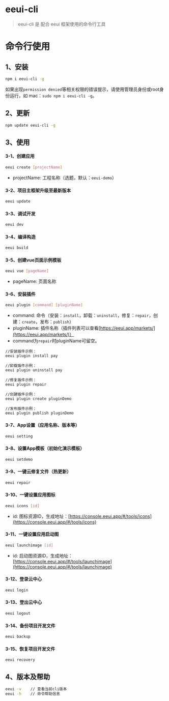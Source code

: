 # eeui-cli

> eeui-cli 是 配合 eeui 框架使用的命令行工具

# 命令行使用

## 1、安装

```bash
npm i eeui-cli -g
```

如果出现`permission denied`等相关权限的错误提示，请使用管理员身份或root身份运行，如 mac：`sudo npm i eeui-cli -g`。

## 2、更新

```bash
npm update eeui-cli -g
```

## 3、使用


#### 3-1、创建应用

```bash
eeui create [projectName]
```

- projectName: 工程名称（选题，默认：`eeui-demo`）

#### 3-2、项目主框架升级至最新版本

```bash
eeui update
```

#### 3-3、调试开发

```bash
eeui dev
```

#### 3-4、编译构造

```bash
eeui build
```

#### 3-5、创建vue页面示例模板

```bash
eeui vue [pageName]
```

- pageName: 页面名称

#### 3-6、安装插件

```bash
eeui plugin [command] [pluginName]
```

- command: 命令（安装：`install`，卸载：`uninstall`，修复：`repair`，创建：`create`，发布：`publish`）
- pluginName: 插件名称（插件列表可以查看[https://eeui.app/markets/](https://eeui.app/markets/)）
- command为`repair`时pluginName可留空。

```
//安装插件示例：
eeui plugin install pay

//卸载插件示例：
eeui plugin uninstall pay

//修复插件示例：
eeui plugin repair

//创建插件示例：
eeui plugin create pluginDemo

//发布插件示例：
eeui plugin publish pluginDemo
```

#### 3-7、App设置（应用名称、版本等）

```bash
eeui setting
```

#### 3-8、设置App模板（初始化演示模板）

```bash
eeui setdemo
```

#### 3-9、一键云修复文件（热更新）

```bash
eeui repair
```

#### 3-10、一键设置应用图标

```bash
eeui icons [id]
```

- id: 图标资源ID，生成地址：[https://console.eeui.app/#/tools/icons](https://console.eeui.app/#/tools/icons)

#### 3-11、一键设置应用启动图

```bash
eeui launchimage [id]
```

- id: 启动图资源ID，生成地址：[https://console.eeui.app/#/tools/launchimage](https://console.eeui.app/#/tools/launchimage)

#### 3-12、登录云中心

```bash
eeui login
```

#### 3-13、登出云中心

```bash
eeui logout
```

#### 3-14、备份项目开发文件

```bash
eeui backup
```

#### 3-15、恢复项目开发文件

```bash
eeui recovery
```

## 4、版本及帮助

```bash
eeui -v    // 查看当前cli版本
eeui -h    // 命令帮助信息
```
